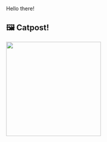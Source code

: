 Hello there!



## 🖼️ Catpost!

<sub>
    <img src="https://cdn2.thecatapi.com/images/BQMSld0A0.jpg" height="256">
</sub>


